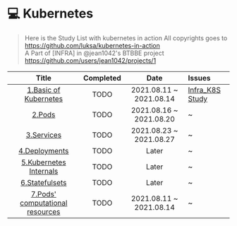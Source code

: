 # 💻 Kubernetes

> Here is the Study List with kubernetes in action 
> All copyrights goes to https://github.com/luksa/kubernetes-in-action    
> A Part of [INFRA] in @jean1042's BTBBE project https://github.com/users/jean1042/projects/1

Title  | Completed | Date | Issues 
:-----:|:---------:|:----:|:------
[1.Basic of Kubernetes](https://github.com/jean1042/basic-kubernetes/blob/main/1.Basic_of_kubernetes.md) | TODO | 2021.08.11 ~ 2021.08.14 |[Infra_K8S Study](https://github.com/jean1042/basic-kubernetes/issues/1_) | 
[2.Pods](https://github.com/jean1042/basic-kubernetes/blob/main/2.Pods.md) | TODO | 2021.08.16 ~ 2021.08.20 | ~ | 
[3.Services](https://github.com/jean1042/basic-kubernetes/blob/main/3.Services.md) | TODO | 2021.08.23 ~ 2021.08.27 | ~ | 
[4.Deployments](https://github.com/jean1042/basic-kubernetes/blob/main/4.Deployments.md) | TODO | Later | ~ | 
[5.Kubernetes Internals](https://github.com/jean1042/basic-kubernetes/blob/main/5.Kubernetes_internals.md) | TODO | Later | ~ | 
[6.Statefulsets](https://github.com/jean1042/basic-kubernetes/blob/main/6.Statefulsets.md) | TODO | Later | ~ | 
[7.Pods' computational resources](https://github.com/jean1042/basic-kubernetes/blob/main/7.Pods_computational_resources.md) | TODO | 2021.08.11 ~ 2021.08.14 | ~ | 




